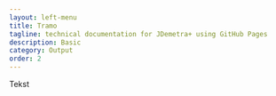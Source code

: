 ```yaml
---
layout: left-menu
title: Tramo
tagline: technical documentation for JDemetra+ using GitHub Pages
description: Basic
category: Output
order: 2
---
```


Tekst